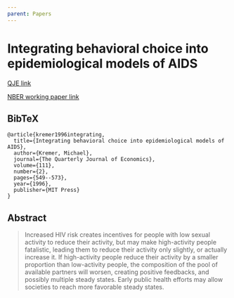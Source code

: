 ```yaml
---
parent: Papers
---
```


# Integrating behavioral choice into epidemiological models of AIDS

[QJE link](https://academic.oup.com/qje/article-abstract/111/2/549/1938412#no-access-message)

[NBER working paper link](https://www.nber.org/papers/w5428)

## BibTeX
```
@article{kremer1996integrating,
  title={Integrating behavioral choice into epidemiological models of AIDS},
  author={Kremer, Michael},
  journal={The Quarterly Journal of Economics},
  volume={111},
  number={2},
  pages={549--573},
  year={1996},
  publisher={MIT Press}
}
```

## Abstract

> Increased HIV risk creates incentives for people with low sexual activity to reduce their activity, but may make high-activity people fatalistic, leading them to reduce their activity only slightly, or actually increase it. If high-activity people reduce their activity by a smaller proportion than low-activity people, the composition of the pool of available partners will worsen, creating positive feedbacks, and possibly multiple steady states. Early public health efforts may allow societies to reach more favorable steady states.
